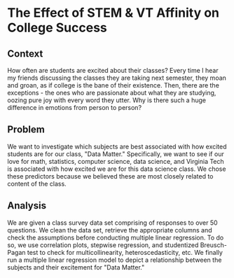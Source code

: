 # The Effect of STEM & VT Affinity on College Success

## Context
How often are students are excited about their classes? Every time I hear my friends discussing
the classes they are taking next semester, they moan and groan, as if college is the bane
of their existence. Then, there are the exceptions - the ones who are passionate about 
what they are studying, oozing pure joy with every word they utter. Why is there such a huge
difference in emotions from person to person?

## Problem
We want to investigate which subjects are best associated with how excited students are
for our class, "Data Matter." Specifically, we want to see if our love for math, statistics,
computer science, data science, and Virginia Tech is associated with how excited we are for
this data science class. We chose these predictors because we believed these are most
closely related to content of the class.

## Analysis
We are given a class survey data set comprising of responses to over 50 questions. We clean 
the data set, retrieve the appropriate columns and check the assumptions before conducting
multiple linear regression. To do so, we use correlation plots, stepwise regression, and
studentized Breusch-Pagan test to check for multicollinearity, heteroscedasticity, etc.
We finally run a multiple linear regression model to depict a relationship between
the subjects and their excitement for "Data Matter."


